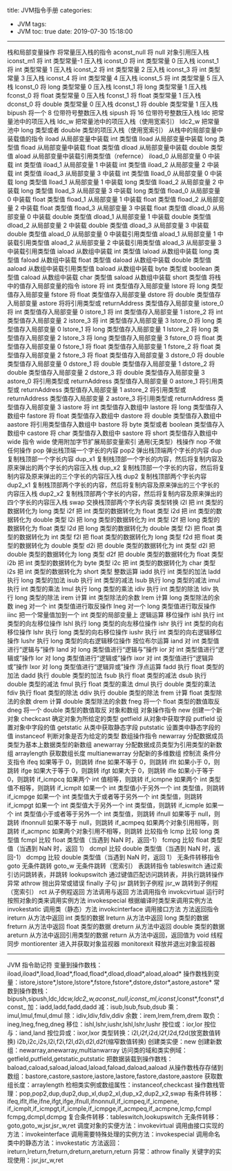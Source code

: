 title: JVM指令手册
categories:
  - JVM
tags:
  - JVM
toc: true
date: 2019-07-30 15:18:00
---

栈和局部变量操作
将常量压入栈的指令
aconst_null 将 null 对象引用压入栈
iconst_m1 将 int 类型常量-1 压入栈
iconst_0 将 int 类型常量 0 压入栈
iconst_1 将 int 类型常量 1 压入栈
iconst_2 将 int 类型常量 2 压入栈
iconst_3 将 int 类型常量 3 压入栈
iconst_4 将 int 类型常量 4 压入栈
iconst_5 将 int 类型常量 5 压入栈
lconst_0 将 long 类型常量 0 压入栈
lconst_1 将 long 类型常量 1 压入栈
fconst_0 将 float 类型常量 0 压入栈
fconst_1 将 float 类型常量 1 压入栈
dconst_0 将 double 类型常量 0 压入栈
dconst_1 将 double 类型常量 1 压入栈
bipush 将一个 8 位带符号整数压入栈
sipush 将 16 位带符号整数压入栈
ldc 把常量池中的项压入栈
ldc_w 把常量池中的项压入栈（使用宽索引）
ldc2_w 把常量池中 long 类型或者 double 类型的项压入栈（使用宽索引）
从栈中的局部变量中装载值的指令
iload 从局部变量中装载 int 类型值
lload 从局部变量中装载 long 类型值
fload 从局部变量中装载 float 类型值
dload 从局部变量中装载 double 类型值
aload 从局部变量中装载引用类型值（refernce）
iload_0 从局部变量 0 中装载 int 类型值
iload_1 从局部变量 1 中装载 int 类型值
iload_2 从局部变量 2 中装载 int 类型值
iload_3 从局部变量 3 中装载 int 类型值
lload_0 从局部变量 0 中装载 long 类型值
lload_1 从局部变量 1 中装载 long 类型值
lload_2 从局部变量 2 中装载 long 类型值
lload_3 从局部变量 3 中装载 long 类型值
fload_0 从局部变量 0 中装载 float 类型值
fload_1 从局部变量 1 中装载 float 类型值
fload_2 从局部变量 2 中装载 float 类型值
fload_3 从局部变量 3 中装载 float 类型值
dload_0 从局部变量 0 中装载 double 类型值
dload_1 从局部变量 1 中装载 double 类型值
dload_2 从局部变量 2 中装载 double 类型值
dload_3 从局部变量 3 中装载 double 类型值
aload_0 从局部变量 0 中装载引用类型值
aload_1 从局部变量 1 中装载引用类型值
aload_2 从局部变量 2 中装载引用类型值
aload_3 从局部变量 3 中装载引用类型值
iaload 从数组中装载 int 类型值
laload 从数组中装载 long 类型值
faload 从数组中装载 float 类型值
daload 从数组中装载 double 类型值
aaload 从数组中装载引用类型值
baload 从数组中装载 byte 类型或 boolean 类型值
caload 从数组中装载 char 类型值
saload 从数组中装载 short 类型值
将栈中的值存入局部变量的指令
istore 将 int 类型值存入局部变量
lstore 将 long 类型值存入局部变量
fstore 将 float 类型值存入局部变量
dstore 将 double 类型值存入局部变量
astore 将将引用类型或 returnAddress 类型值存入局部变量
istore_0 将 int 类型值存入局部变量 0
istore_1 将 int 类型值存入局部变量 1
istore_2 将 int 类型值存入局部变量 2
istore_3 将 int 类型值存入局部变量 3
lstore_0 将 long 类型值存入局部变量 0
lstore_1 将 long 类型值存入局部变量 1
lstore_2 将 long 类型值存入局部变量 2
lstore_3 将 long 类型值存入局部变量 3
fstore_0 将 float 类型值存入局部变量 0
fstore_1 将 float 类型值存入局部变量 1
fstore_2 将 float 类型值存入局部变量 2
fstore_3 将 float 类型值存入局部变量 3
dstore_0 将 double 类型值存入局部变量 0
dstore_1 将 double 类型值存入局部变量 1
dstore_2 将 double 类型值存入局部变量 2
dstore_3 将 double 类型值存入局部变量 3
astore_0 将引用类型或 returnAddress 类型值存入局部变量 0
astore_1 将引用类型或 returnAddress 类型值存入局部变量 1
astore_2 将引用类型或 returnAddress 类型值存入局部变量 2
astore_3 将引用类型或 returnAddress 类型值存入局部变量 3
iastore 将 int 类型值存入数组中
lastore 将 long 类型值存入数组中
fastore 将 float 类型值存入数组中
dastore 将 double 类型值存入数组中
aastore 将引用类型值存入数组中
bastore 将 byte 类型或者 boolean 类型值存入数组中
castore 将 char 类型值存入数组中
sastore 将 short 类型值存入数组中
wide 指令
wide 使用附加字节扩展局部变量索引
通用(无类型）栈操作
nop 不做任何操作
pop 弹出栈顶端一个字长的内容
pop2 弹出栈顶端两个字长的内容
dup 复制栈顶部一个字长内容
dup_x1 复制栈顶部一个字长的内容，然后将复制内容及原来弹出的两个字长的内容压入栈
dup_x2 复制栈顶部一个字长的内容，然后将复制内容及原来弹出的三个字长的内容压入栈
dup2 复制栈顶部两个字长内容
dup2_x1 复制栈顶部两个字长的内容，然后将复制内容及原来弹出的三个字长的内容压入栈
dup2_x2 复制栈顶部两个字长的内容，然后将复制内容及原来弹出的四个字长的内容压入栈
swap 交换栈顶部两个字长内容
类型转换
i2l 把 int 类型的数据转化为 long 类型
i2f 把 int 类型的数据转化为 float 类型
i2d 把 int 类型的数据转化为 double 类型
l2i 把 long 类型的数据转化为 int 类型
l2f 把 long 类型的数据转化为 float 类型
l2d 把 long 类型的数据转化为 double 类型
f2i 把 float 类型的数据转化为 int 类型
f2l 把 float 类型的数据转化为 long 类型
f2d 把 float 类型的数据转化为 double 类型
d2i 把 double 类型的数据转化为 int 类型
d2l 把 double 类型的数据转化为 long 类型
d2f 把 double 类型的数据转化为 float 类型
i2b 把 int 类型的数据转化为 byte 类型
i2c 把 int 类型的数据转化为 char 类型
i2s 把 int 类型的数据转化为 short 类型
整数运算
iadd 执行 int 类型的加法
ladd 执行 long 类型的加法
isub 执行 int 类型的减法
lsub 执行 long 类型的减法
imul 执行 int 类型的乘法
lmul 执行 long 类型的乘法
idiv 执行 int 类型的除法
ldiv 执行 long 类型的除法
irem 计算 int 类型除法的余数
lrem 计算 long 类型除法的余数
ineg 对一个 int 类型值进行取反操作
lneg 对一个 long 类型值进行取反操作
iinc 把一个常量值加到一个 int 类型的局部变量上
逻辑运算
移位操作
ishl 执行 int 类型的向左移位操作
lshl 执行 long 类型的向左移位操作
ishr 执行 int 类型的向右移位操作
lshr 执行 long 类型的向右移位操作
iushr 执行 int 类型的向右逻辑移位操作
lushr 执行 long 类型的向右逻辑移位操作
按位布尔运算
iand 对 int 类型值进行“逻辑与”操作
land 对 long 类型值进行“逻辑与”操作
ior 对 int 类型值进行“逻辑或”操作
lor 对 long 类型值进行“逻辑或”操作
ixor 对 int 类型值进行“逻辑异或”操作
lxor 对 long 类型值进行“逻辑异或”操作
浮点运算
fadd 执行 float 类型的加法
dadd 执行 double 类型的加法
fsub 执行 float 类型的减法
dsub 执行 double 类型的减法
fmul 执行 float 类型的乘法
dmul 执行 double 类型的乘法
fdiv 执行 float 类型的除法
ddiv 执行 double 类型的除法
frem 计算 float 类型除法的余数
drem 计算 double 类型除法的余数
fneg 将一个 float 类型的数值取反
dneg 将一个 double 类型的数值取反
对象和数组
对象操作指令
new 创建一个新对象
checkcast 确定对象为所给定的类型
getfield 从对象中获取字段
putfield 设置对象中字段的值
getstatic 从类中获取静态字段
putstatic 设置类中静态字段的值
instanceof 判断对象是否为给定的类型
数组操作指令
newarray 分配数据成员类型为基本上数据类型的新数组
anewarray 分配数据成员类型为引用类型的新数组
arraylength 获取数组长度
multianewarray 分配新的多维数组
控制流
条件分支指令
ifeq 如果等于 0，则跳转
ifne 如果不等于 0，则跳转
iflt 如果小于 0，则跳转
ifge 如果大于等于 0，则跳转
ifgt 如果大于 0，则跳转
ifle 如果小于等于 0，则跳转
if_icmpcq 如果两个 int 值相等，则跳转
if_icmpne 如果两个 int 类型值不相等，则跳转
if_icmplt 如果一个 int 类型值小于另外一个 int 类型值，则跳转
if_icmpge 如果一个 int 类型值大于或者等于另外一个 int 类型值，则跳转
if_icmpgt 如果一个 int 类型值大于另外一个 int 类型值，则跳转
if_icmple 如果一个 int 类型值小于或者等于另外一个 int 类型值，则跳转
ifnull 如果等于 null，则跳转
ifnonnull 如果不等于 null，则跳转
if_acmpeq 如果两个对象引用相等，则跳转
if_acmpnc 如果两个对象引用不相等，则跳转
比较指令
lcmp 比较 long 类型值
fcmpl 比较 float 类型值（当遇到 NaN 时，返回-1）
fcmpg 比较 float 类型值（当遇到 NaN 时，返回 1）
dcmpl 比较 double 类型值（当遇到 NaN 时，返回-1）
dcmpg 比较 double 类型值（当遇到 NaN 时，返回 1）
无条件转移指令
goto 无条件跳转
goto_w 无条件跳转（宽索引）
表跳转指令
tableswitch 通过索引访问跳转表，并跳转
lookupswitch 通过键值匹配访问跳转表，并执行跳转操作
异常
athrow 抛出异常或错误
finally 子句
jsr 跳转到子例程
jsr_w 跳转到子例程（宽索引）
rct 从子例程返回
方法调用与返回
方法调用指令
invokcvirtual 运行时按照对象的类来调用实例方法
invokespecial 根据编译时类型来调用实例方法
invokestatic 调用类（静态）方法
invokcinterface 调用接口方法
方法返回指令
ireturn 从方法中返回 int 类型的数据
lreturn 从方法中返回 long 类型的数据
freturn 从方法中返回 float 类型的数据
dreturn 从方法中返回 double 类型的数据
areturn 从方法中返回引用类型的数据
return 从方法中返回，返回值为 void
线程同步
montiorenter 进入并获取对象监视器
monitorexit 释放并退出对象监视器

---

JVM 指令助记符
变量到操作数栈：iload,iload*,lload,lload*,fload,fload*,dload,dload*,aload,aload*
操作数栈到变量：istore,istore*,lstore,lstore*,fstore,fstore*,dstore,dstor*,astore,astore*
常数到操作数栈：bipush,sipush,ldc,ldc*w,ldc2_w,aconst_null,iconst_ml,iconst*,lconst*,fconst*,dconst\_
加：iadd,ladd,fadd,dadd
减：isub,lsub,fsub,dsub
乘：imul,lmul,fmul,dmul
除：idiv,ldiv,fdiv,ddiv
余数：irem,lrem,frem,drem
取负：ineg,lneg,fneg,dneg
移位：ishl,lshr,iushr,lshl,lshr,lushr
按位或：ior,lor
按位与：iand,land
按位异或：ixor,lxor
类型转换：i2l,i2f,i2d,l2f,l2d,f2d(放宽数值转换)
i2b,i2c,i2s,l2i,f2i,f2l,d2i,d2l,d2f(缩窄数值转换)
创建类实便：new
创建新数组：newarray,anewarray,multianwarray
访问类的域和类实例域：getfield,putfield,getstatic,putstatic
把数据装载到操作数栈：baload,caload,saload,iaload,laload,faload,daload,aaload
从操作数栈存存储到数组：bastore,castore,sastore,iastore,lastore,fastore,dastore,aastore
获取数组长度：arraylength
检相类实例或数组属性：instanceof,checkcast
操作数栈管理：pop,pop2,dup,dup2,dup_xl,dup2_xl,dup_x2,dup2_x2,swap
有条件转移：ifeq,iflt,ifle,ifne,ifgt,ifge,ifnull,ifnonnull,if_icmpeq,if_icmpene,
if_icmplt,if_icmpgt,if_icmple,if_icmpge,if_acmpeq,if_acmpne,lcmp,fcmpl
fcmpg,dcmpl,dcmpg
复合条件转移：tableswitch,lookupswitch
无条件转移：goto,goto_w,jsr,jsr_w,ret
调度对象的实便方法：invokevirtual
调用由接口实现的方法：invokeinterface
调用需要特殊处理的实例方法：invokespecial
调用命名类中的静态方法：invokestatic
方法返回：ireturn,lreturn,freturn,dreturn,areturn,return
异常：athrow
finally 关键字的实现使用：jsr,jsr_w,ret
